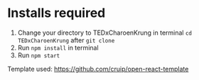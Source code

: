 # Installs required

1. Change your directory to TEDxCharoenKrung in terminal `cd TEDxCharoenKrung` after `git clone`
2. Run `npm install` in terminal
3. Run `npm start`

Template used: https://github.com/cruip/open-react-template
